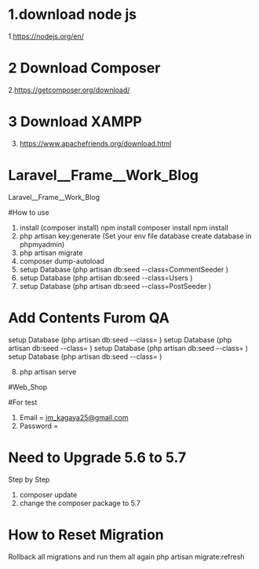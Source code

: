 # 1.download node js
1.https://nodejs.org/en/
# 2 Download Composer 
2.https://getcomposer.org/download/
# 3 Download XAMPP
3. https://www.apachefriends.org/download.html



# Laravel__Frame__Work_Blog
Laravel__Frame__Work_Blog

#How to use 
1. install  (composer install) npm install 
composer install
npm install 
2. php artisan key:generate 
(Set your env file database create database in phpmyadmin)
3. php artisan migrate
4. composer dump-autoload
5. setup Database (php artisan db:seed --class=CommentSeeder )
6. setup Database (php artisan db:seed --class=Users  )
7. setup Database (php artisan db:seed --class=PostSeeder  )
# Add Contents Furom QA 
setup Database (php artisan db:seed --class=  )
setup Database (php artisan db:seed --class= )
setup Database (php artisan db:seed --class=  )
setup Database (php artisan db:seed --class=  )

8. php artisan serve 

#Web_Shop

#For test
1. Email = jm_kagaya25@gmail.com
2. Password = 





# Need to Upgrade  5.6 to 5.7 

Step by Step 

1. composer update
2. change the composer package to 5.7 




# How to Reset Migration
Rollback all migrations and run them all again
php artisan migrate:refresh


